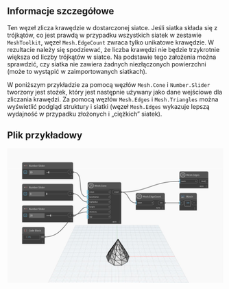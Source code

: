 ## Informacje szczegółowe
Ten węzeł zlicza krawędzie w dostarczonej siatce. Jeśli siatka składa się z trójkątów, co jest prawdą w przypadku wszystkich siatek w zestawie `MeshToolkit`, węzeł `Mesh.EdgeCount` zwraca tylko unikatowe krawędzie. W rezultacie należy się spodziewać, że liczba krawędzi nie będzie trzykrotnie większa od liczby trójkątów w siatce. Na podstawie tego założenia można sprawdzić, czy siatka nie zawiera żadnych niezłączonych powierzchni (może to wystąpić w zaimportowanych siatkach).

W poniższym przykładzie za pomocą węzłów `Mesh.Cone` i `Number.Slider` tworzony jest stożek, który jest następnie używany jako dane wejściowe dla zliczania krawędzi. Za pomocą węzłów `Mesh.Edges` i `Mesh.Triangles` można wyświetlić podgląd struktury i siatki (węzeł `Mesh.Edges` wykazuje lepszą wydajność w przypadku złożonych i „ciężkich” siatek).

## Plik przykładowy

![Example](./Autodesk.DesignScript.Geometry.Mesh.EdgeCount_img.jpg)
